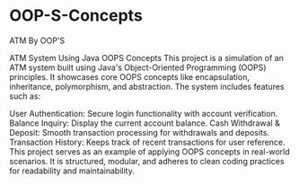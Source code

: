 # OOP-S-Concepts
ATM By OOP'S
 
ATM System Using Java OOPS Concepts
This project is a simulation of an ATM system built using Java's Object-Oriented Programming (OOPS) principles. It showcases core OOPS concepts like encapsulation, inheritance, polymorphism, and abstraction. The system includes features such as:

User Authentication: Secure login functionality with account verification.
Balance Inquiry: Display the current account balance.
Cash Withdrawal & Deposit: Smooth transaction processing for withdrawals and deposits.
Transaction History: Keeps track of recent transactions for user reference.
This project serves as an example of applying OOPS concepts in real-world scenarios. It is structured, modular, and adheres to clean coding practices for readability and maintainability.
